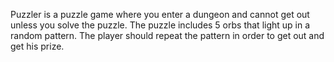 
Puzzler is a puzzle game where you enter a dungeon and cannot get out unless you solve the puzzle. The puzzle includes 5 orbs that light up in a random pattern. The player should repeat the pattern in order to get out and get his prize.
